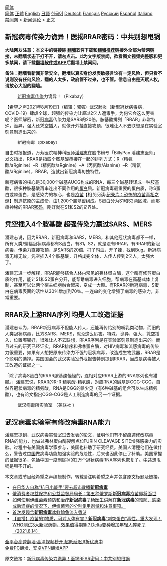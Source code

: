  <!-- 面包屑导航 --> <div class="breadcrumb"><!-- GTranslate: https://gtranslate.io/ -->  <div class="switcher notranslate">  <div class="selected">  <a href="#" onclick="return false;"> 简体</a>  </div>  <div class="option">  <a href="https://www.bannedbook.org" onclick="doGTranslate('zh-CN|zh-CN');jQuery('div.switcher div.selected a').html(jQuery(this).html());return false;" title="简体中文" class="nturl selected"> 简体</a>  <a href="https://www.bannedbook.org/zh-tw/" onclick="doGTranslate('zh-CN|zh-TW');jQuery('div.switcher div.selected a').html(jQuery(this).html());return false;" title="繁體中文" class="nturl"> 正體</a>  <a href="https://www.bannedbook.org/en/" onclick="doGTranslate('zh-CN|en');jQuery('div.switcher div.selected a').html(jQuery(this).html());return false;" title="English" class="nturl"> English</a>  <a href="https://www.bannedbook.org/ja/" onclick="doGTranslate('zh-CN|ja');jQuery('div.switcher div.selected a').html(jQuery(this).html());return false;" title="日本語" class="nturl"> 日語</a>  <a href="https://www.bannedbook.org/ko/" onclick="doGTranslate('zh-CN|ko');jQuery('div.switcher div.selected a').html(jQuery(this).html());return false;" title="한국어" class="nturl"> 한국어</a>  <a href="https://www.bannedbook.org/de/" onclick="doGTranslate('zh-CN|de');jQuery('div.switcher div.selected a').html(jQuery(this).html());return false;" title="Deutsch" class="nturl"> Deutsch</a>  <a href="https://www.bannedbook.org/fr/" onclick="doGTranslate('zh-CN|fr');jQuery('div.switcher div.selected a').html(jQuery(this).html());return false;" title="Français" class="nturl"> Français</a>  <a href="https://www.bannedbook.org/ru/" onclick="doGTranslate('zh-CN|ru');jQuery('div.switcher div.selected a').html(jQuery(this).html());return false;" title="Русский" class="nturl"> Русский</a>  <a href="https://www.bannedbook.org/es/" onclick="doGTranslate('zh-CN|es');jQuery('div.switcher div.selected a').html(jQuery(this).html());return false;" title="Español" class="nturl"> Español</a>  <a href="https://www.bannedbook.org/it/" onclick="doGTranslate('zh-CN|it');jQuery('div.switcher div.selected a').html(jQuery(this).html());return false;" title="Italiano" class="nturl"> Italiano</a>  </div>  </div>      <div class='breadcrumb-sub'><!-- Breadcrumb NavXT 6.3.0 --> <a href="https://www.bannedbook.org/" class="home">禁闻网</a> &gt; <a href="https://www.bannedbook.org/bnews/comments/" class="category">新闻评论</a> &gt; 正文</div></div><h2>新冠病毒传染力诡异！医揭RRAR密码：中共别想甩锅</h2> <p class="notice"><b>大陆网友注意：本文中的链接除 <a href="https://github.com/bannedbook/fanqiang" >翻墙</a>软件下载和<a href="https://github.com/killgcd/justmysocks/blob/master/README.md">翻墙推荐</a>链接外全部为禁网链接，未翻墙状态下打不开，请勿点击。此为文字版禁闻，欲看图文视频完整版和更多禁闻，请下载<a href="https://github.com/bannedbook/fanqiang">翻墙软件或APP</a>后翻墙上禁闻网。</p><p>备注：翻墙看新闻非常安全，翻墙以真实身份发表敏感言论有一定风险，但只看不说则没有任何风险，翻的人太多，政府管不过来，也不管。信息自由是天赋人权，请放心大胆的翻墙。</b></p>  <div class="entry"> <figure> <p><figcaption><a href="https://www.bannedbook.org/bnews/tag/%e6%96%b0%e5%86%a0%e7%97%85%e6%af%92/" class="st_tag internal_tag" rel="tag" title="标签 新冠病毒 下的日志">新冠病毒</a><a href="https://www.bannedbook.org/bnews/tag/%e4%bc%a0%e6%9f%93/" class="st_tag internal_tag" rel="tag" title="标签 传染 下的日志">传染</a>力诡异！（Pixabay）</figcaption></figure> <p>【<span class='wp_keywordlink_affiliate'><a href="https://www.soundofhope.org" title="希望之声" target="_blank">希望之声</a></span>2021年8月19日】（编辑：郭强）武汉<a href="https://www.bannedbook.org/bnews/tag/%e8%82%ba%e7%82%8e/" class="st_tag internal_tag" rel="tag" title="标签 肺炎 下的日志">肺炎</a>（新型<a href="https://www.bannedbook.org/bnews/tag/%e5%86%a0%e7%8a%b6%e7%97%85%e6%af%92/" class="st_tag internal_tag" rel="tag" title="标签 冠状病毒 下的日志">冠状病毒</a>病，COVID-19）肆虐全球，超强的传染力让超过2亿人遭毒手，为何它会这么厉害呢？医师解密，新冠<a href="https://www.bannedbook.org/bnews/tag/%e7%97%85%e6%af%92/" class="st_tag internal_tag" rel="tag" title="标签 病毒 下的日志">病毒</a>传染力是SARS的20倍，胺基酸排列「RRAR」非常特殊，诡异，强大还凭空插入，就像开外挂直接攻顶，很难让人不去联想是在实验室刻意制造出来的。</p> <figure><figcaption>新冠病毒（pixabay）</figcaption></figure> <p>自由时报报道，万芳医院精神科医师<a href="https://www.bannedbook.org/bnews/tag/%e6%bd%98%e5%bb%ba%e5%bf%97/" class="st_tag internal_tag" rel="tag" title="标签 潘建志 下的日志">潘建志</a>在脸书粉专「BillyPan 潘建志医师」发文指出，RRAR是指四个胺基酸串接在一起的排列方式：R（精氨酸/aRginine）&#8211;R（精氨酸/aRginine）&#8211;A（丙氨酸/Alanine）&#8211;R（精氨酸/aRginine），RRAR，造就出新冠病毒的独特性。</p>  <p>新冠病毒的核心是30,000个碱基AUCG构成的RNA，每三个碱基转译成一种胺基酸，很多种胺基酸再串连出不同作用的<a href="https://www.bannedbook.org/bnews/tag/%E8%9B%8B%E7%99%BD/" class="st_tag internal_tag" rel="tag" title="标签 蛋白 下的日志">蛋白</a>质。新冠病毒最重要的蛋白质，称S蛋白或棘蛋白，是感染力的核心，也是<span class='wp_keywordlink'><a href="https://www.bannedbook.org/bnews/tculture/20160630/551027.html" title="疫苗" target="_blank">疫苗</a></span>【相关阅读:<a href='https://www.bannedbook.org/bnews/topimagenews/20180408/925060.html' target='_blank'>纪录片：恐怖的疫苗真相之谜</a>】制造抗原的主成份，由1,200个胺基酸组成。S蛋白分为S1和S2两区域，而那串神秘的RRAR<a href="https://www.bannedbook.org/bnews/tag/%e5%af%86%e7%a0%81/" class="st_tag internal_tag" rel="tag" title="标签 密码 下的日志">密码</a>，刚好就在S1和S2的交界处。</p> <h2>凭空插入4个胺基酸 超强传染力赢过SARS、MERS</h2> <p>潘建志说，因为RRAR，新冠病毒和SARS，MERS，和其他冠状病毒都不一样，所有人类/蝙辐冠状病毒都有S蛋白，有S1，S2，就是没有RRAR。有RRAR的新冠病毒，传染力直接攻顶，是SARS的20倍。打了鸡血，开了挂，找到Bug。新冠病毒无缘无故，凭空插入4个胺基酸，升格成完全体，人传人传到2亿人，太强大了。</p>  <p>潘建志进一步解释，RRAR能够结合人体内常见的弗林蛋白酶，这个酶有修剪蛋白质的作用，能让S1和S2蛋白分开，能帮助病毒进入细胞，帮病毒在高基式体上复制，甚至可以让两个宿主细胞融合起来，变成一大颗。有RRAR的新冠病毒，S蛋白在病毒表面的活性从30％增加到70％。一连串的变化增强了病毒的感染力，非常重要。</p> <h2>RRAR及上游RNA序列 均是人工改造证据</h2> <p>潘建志认为，RRAR新冠病毒不但能人传人，还能再传给别的哺乳类动物，而旧的人类冠状病毒，比方SARS，MERS，就没这么厉害。特殊，诡异，强大，凭空插入，位置嘟嘟好，很难让人不去联想，RRAR序列是在实验室刻意制造出来的。而且过去的研究已经证实，RRAR排序和弗林蛋白酶，对HIV病毒和流感病毒的传染力很重要，如果有人想把原来传染力不强的冠状病毒，改造成生物武器，RRAR是个聪明的选择。美国国会的武汉实验室外泄报告特别提到RRAR，当成是病毒被人工改造的证据之一。</p>  <p>「除了病毒S蛋白的RRAR胺基酸怪怪的，连相对应RRAR上游的RNA序列也有猫腻。」潘建志说，RRAR的R-R 精氨酸-精氨酸，对应RNA的碱基是CGG-CGG，自然界冠状病毒的精氨酸，RNA是CGG的很少见（有6种碱基的组合可以生成精氨酸），也有论文指出CGG-CGG是人工制造病毒的另一个证据。</p> <figure><figcaption>武汉病毒所实验室 （美联社 ）</figcaption></figure> <h2>武汉病毒实验室有修改病毒RNA能力</h2> <p>潘建志提到，武汉病毒实验室过去发表的论文，证明他们有不留痕迹修改病毒RNA的能力，也做过弗林蛋白酶裂解点位FURIN CLEAVAGE SITE增强感染力的实验。过程中有美国病毒学家参与，美国也补助了研究经费。美国人清楚他们在做什么，警告过<span class='wp_keywordlink_affiliate'><a href="https://www.bannedbook.org/" title="中国" target="_blank">中国</a></span>做病毒功能加强实验的危险性，后来也因此停止了补助。美国掌握的证据很多，包括中国一度删除掉的2万个冠状病毒RNA序列也恢复了。<a href="https://www.bannedbook.org/bnews/tag/%e4%b8%ad%e5%85%b1/" class="st_tag internal_tag" rel="tag" title="标签 中共 下的日志">中共</a>想甩锅是甩不开的。</p>  <p>本文章或节目经希望之声编辑制作，转载请注明希望之声并包含原文标题及链接。 </p> <ul class='op-related-articles' title='相关阅读'> <li><a href='https://www.bannedbook.org/bnews/cbnews/20210819/1608818.html' target='_blank'>在日华人自称“抗日小能手”要去超市散播<b>新冠病毒</b></a></li> <li><a href='https://www.bannedbook.org/bnews/baitai/20210818/1608397.html' target='_blank'>俄消费者权益保护和公益监督局局长：第五种俄罗斯<b>新冠病毒</b>疫苗即将面世</a></li> <li><a href='https://www.bannedbook.org/bnews/bannedvideo/20210818/1608266.html' target='_blank'>如何使用伊维菌素预防和治疗<b>新冠病毒</b>？杨医生讲解在<b>新冠病毒</b>的预防、感染或后遗症的情况下，伊维菌素的分别使用剂量和注意事项。</a></li> <li><a href='https://www.bannedbook.org/bnews/headline/20210814/1606363.html' target='_blank'>首次发现含<b>新冠病毒</b>冰鲜䱽鱼流入香港</a></li> <li><a href='https://www.bannedbook.org/bnews/bannedvideo/20210814/1606317.html' target='_blank'>【直播】疫苗的1物质，可对人体有害？<b>新冠病毒</b>“刺突蛋白”毒性，重大发现！WHO测试3大新冠药物，效果值得期待？Delta变种增加年轻人猝死？（2021.8.14）</a></li> </ul> <p class="texttj"> <a href="https://github.com/bannedbook/fanqiang/wiki/V2ray%E6%9C%BA%E5%9C%BA" target="_blank">全平台高速翻墙:高清视频秒开,超低延迟,9折优惠中</a><br/> <a href="https://github.com/bannedbook/fanqiang/wiki/%E7%A6%81%E9%97%BB%E7%BD%91%E5%AE%89%E5%8D%93%E7%BF%BB%E5%A2%99%E6%96%B0%E9%97%BBAPP" target="_blank">免费PC翻墙、安卓VPN翻墙APP</a></p><p>原文链接：<a class="src_link"  href="https://www.soundofhope.org/post/536495" target="_blank">新冠病毒传染力诡异！医揭RRAR密码：中共别想甩锅</a></p><a name='sharetosocial'></a>  <div style="margin-bottom:5px;padding-bottom:5px;clear:both"> <div id="archive-pix-1" class="banner-ads"> <!-- AuctionX Display platform tag START --> <div id="26318x728x90x621x_ADSLOT2" clicktrack="%%CLICK_URL_ESC%%"></div> <!-- AuctionX Display platform tag END --> </div> <div id="archive-pix-2" class="banner-ads"> <!-- AuctionX Display platform tag START --> <div id="26315x300x250x621x_ADSLOT2" clicktrack="%%CLICK_URL_ESC%%"></div> <!-- AuctionX Display platform tag END --> </div> </div>  <div id="archive-pix-1" class="banner-ads"> <!-- AuctionX Display platform tag START --> <div id="26318x728x90x621x_ADSLOT3" clicktrack="%%CLICK_URL_ESC%%"></div> <!-- AuctionX Display platform tag END --> </div> </div><!--END ENTRY--> 